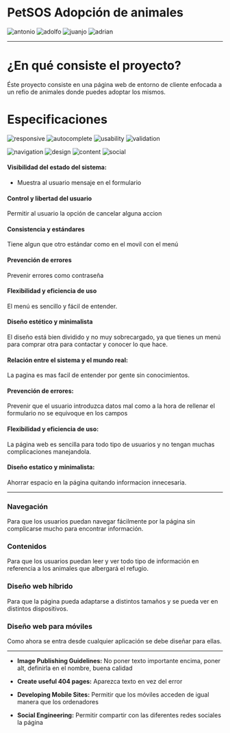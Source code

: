 # PetSOS Adopción de animales


![antonio](https://img.shields.io/badge/animales%20para%20adoptar-Antonio-green.svg?colorB=00C106)
![adolfo](https://img.shields.io/badge/Inicio-Adolfo-blue.svg?)
![juanjo](https://img.shields.io/badge/Contacto,ayuda-Juanjo-yellow.svg)
![adrian](https://img.shields.io/badge/Como%20adoptar-Adrian-orange.svg)

---

# ¿En qué consiste el proyecto?
Éste proyecto consiste en una página web de entorno de cliente enfocada a un refio de animales donde puedes adoptar los mismos.

# Especificaciones

![responsive](https://img.shields.io/badge/responsive-2/4-green.svg?colorB=00C106)
![autocomplete](https://img.shields.io/badge/autocomplete-running-green.svg?colorB=00C106)
![usability](https://img.shields.io/badge/usability-OK-green.svg?colorB=00C106)
![validation](https://img.shields.io/badge/validation-2/4-green.svg?colorB=00C106)

![navigation](https://img.shields.io/badge/navigation-easy-blue.svg)
![design](https://img.shields.io/badge/design-minimalist-blue.svg?)
![content](https://img.shields.io/badge/content-AAA-blue.svg)
![social](https://img.shields.io/badge/social-OK-blue.svg)

#### Visibilidad del estado del sistema:
  - Muestra al usuario mensaje en el formulario

#### Control y libertad del usuario
Permitir al usuario la opción de cancelar alguna accion

#### Consistencia y estándares
Tiene algun que otro estándar como en el movil con el menú

#### Prevención de errores
Prevenir errores como contraseña

#### Flexibilidad y eficiencia de uso
El menú es sencillo y fácil de entender.

#### Diseño estético y minimalista
El diseño está bien dividido y no muy sobrecargado, ya que tienes un menú para comprar otra para contactar y conocer lo que hace.

#### Relación entre el sistema y el mundo real: 
La pagina es mas facil de entender por gente sin conocimientos.

#### Prevención de errores:
Prevenir que el usuario introduzca datos mal como a la hora de rellenar el formulario no se equivoque en los campos

#### Flexibilidad y eficiencia de uso: 
La página web es sencilla para todo tipo de usuarios y no tengan muchas complicaciones manejandola.

#### Diseño estatico y minimalista: 
Ahorrar espacio en la página quitando informacion innecesaria.

---

###	Navegación
Para que los usuarios puedan navegar fácilmente por la página sin complicarse mucho para encontrar información.
### Contenidos
Para que los usuarios puedan leer y ver todo tipo de información en referencia a los animales que albergará el refugio.
### Diseño web híbrido
Para que la página pueda adaptarse a distintos tamaños y se pueda ver en distintos dispositivos.
### Diseño web para móviles
Como ahora se entra desde cualquier aplicación se debe diseñar para ellas.

---

- **Image Publishing Guidelines:** No poner texto importante encima, poner alt, definirla en el nombre, buena calidad

- **Create useful 404 pages:** Aparezca texto en vez del error

- **Developing Mobile Sites:** Permitir que los móviles acceden de igual manera que los ordenadores

- **Social Engineering:** Permitir compartir con las diferentes redes sociales la página
